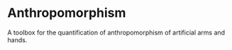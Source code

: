 # Anthropomorphism
A toolbox for the quantification of anthropomorphism of artificial arms and hands. 
